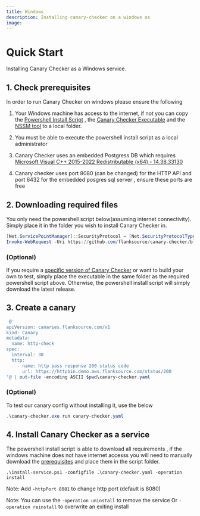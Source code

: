 ```yaml
---
title: Windows
description: Installing canary-checker on a windows os
image: 
---
```

# Quick Start

Installing Canary Checker as a Windows service.

## 1. Check prerequisites

In order to run Canary Checker on windows please ensure the following

1. Your Windows machine has access to the internet, if not you can copy the [Powershell Install Script](https://link-url-here.org) , the [Canary Checker Executable](https://link-url-here.org) and the [NSSM tool](https://nssm.cc/release/nssm-2.24.zip) to a local folder.

2. You must be able to execute the powershell install script as a local administrator
3. Canary Checker uses an embedded Postgress DB which requires [Microsoft Visual C++ 2015-2022 Redistributable (x64) - 14.38.33130](https://www.microsoft.com/en-us/Download/confirmation.aspx?id=52685)

4. Canary checker uses port 8080 (can be changed) for the HTTP API and port 6432 for the embedded posgres sql server , ensure these ports are free

## 2. Downloading required files

You only need the powershell script below(assuming internet connectivity). Simply place it in the folder you wish to install Canary Checker in.

```powershell
[Net.ServicePointManager]::SecurityProtocol = [Net.SecurityProtocolType]::Tls12
Invoke-WebRequest -Uri https://github.com/flanksource/canary-checker/blob/master/install-service.ps1 -OutFile install-service.ps1
```
### (Optional)
If you require a [specific version of Canary Checker](https://github.com/flanksource/canary-checker/releases) or want to build your own to test, simply place the executable in the same folder as the required powershell script above. Otherwise, the powershell install script will simply download the latest release.

## 3. Create a canary

```powershell
 @'
apiVersion: canaries.flanksource.com/v1
kind: Canary
metadata:
  name: http-check
spec:
  interval: 30
  http:
    - name: http pass response 200 status code
      url: https://httpbin.demo.aws.flanksource.com/status/200
'@ | out-file -encoding ASCII $pwd\canary-checker.yaml
```
### (Optional)
To test our canary config without installing it, use the below

```powershell
.\canary-checker.exe run canary-checker.yaml
```
## 4. Install Canary Checker as a service
The powershell install script is able to download all requirements , if the windows machine does not have internet accesss you will need to manually download the [prerequisites](/##-1.-check-prerequisites) and place them in the script folder.

```
.\install-service.ps1 -configfile .\canary-checker.yaml -operation install
```

Note: Add ```-httpPort 8081``` to change http port (default is 8080)

Note: You can use the ```-operation uninstall``` to remove the service Or ```-operation reinstall``` to overwrite an exiting install